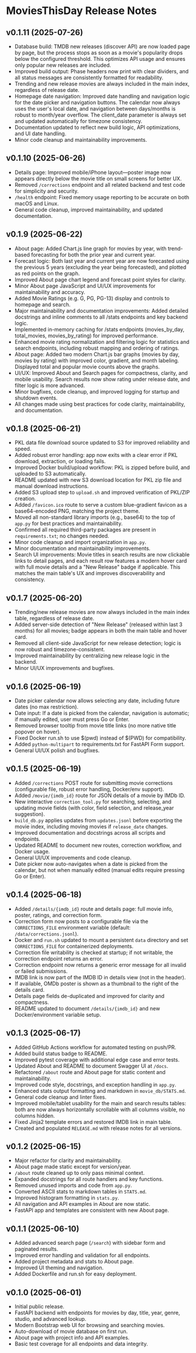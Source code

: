 # MoviesThisDay Release Notes

## v0.1.11 (2025-07-26)
- Database build: TMDB new releases (discover API) are now loaded page by page, but the process stops as soon as a movie's popularity drops below the configured threshold. This optimizes API usage and ensures only popular new releases are included.
- Improved build output: Phase headers now print with clear dividers, and all status messages are consistently formatted for readability.
- Trending and new release movies are always included in the main index, regardless of release date.
- Homepage date navigation: Improved date handling and navigation logic for the date picker and navigation buttons. The calendar now always uses the user's local date, and navigation between days/months is robust to month/year overflow. The client_date parameter is always set and updated automatically for timezone consistency.
- Documentation updated to reflect new build logic, API optimizations, and UI date handling.
- Minor code cleanup and maintainability improvements.

## v0.1.10 (2025-06-26)
- Details page: Improved mobile/iPhone layout—poster image now appears directly below the movie title on small screens for better UX.
- Removed `/corrections` endpoint and all related backend and test code for simplicity and security.
- `/health` endpoint: Fixed memory usage reporting to be accurate on both macOS and Linux.
- General code cleanup, improved maintainability, and updated documentation.

## v0.1.9 (2025-06-22)
- About page: Added Chart.js line graph for movies by year, with trend-based forecasting for both the prior year and current year.
- Forecast logic: Both last year and current year are now forecasted using the previous 5 years (excluding the year being forecasted), and plotted as red points on the graph.
- Improved About page chart legend and forecast point styles for clarity.
- Minor About page JavaScript and UI/UX improvements for maintainability and accuracy.
- Added Movie Ratings (e.g. G, PG, PG-13) display and controls to homepage and search.
- Major maintainability and documentation improvements: Added detailed docstrings and inline comments to all /stats endpoints and key backend logic.
- Implemented in-memory caching for /stats endpoints (movies_by_day, total_movies, movies_by_rating) for improved performance.
- Enhanced movie rating normalization and filtering logic for statistics and search endpoints, including robust mapping and ordering of ratings.
- About page: Added two modern Chart.js bar graphs (movies by day, movies by rating) with improved color, gradient, and month labeling. Displayed total and popular movie counts above the graphs.
- UI/UX: Improved About and Search pages for compactness, clarity, and mobile usability. Search results now show rating under release date, and filter logic is more advanced.
- Minor bugfixes, code cleanup, and improved logging for startup and shutdown events.
- All changes made using best practices for code clarity, maintainability, and documentation.

## v0.1.8 (2025-06-21)
- PKL data file download source updated to S3 for improved reliability and speed.
- Added robust error handling: app now exits with a clear error if PKL download, extraction, or loading fails.
- Improved Docker build/upload workflow: PKL is zipped before build, and uploaded to S3 automatically.
- README updated with new S3 download location for PKL zip file and manual download instructions.
- Added S3 upload step to `upload.sh` and improved verification of PKL/ZIP creation.
- Added `/favicon.ico` route to serve a custom blue-gradient favicon as a base64-encoded PNG, matching the project theme.
- Moved all non-standard library imports (e.g., base64) to the top of `app.py` for best practices and maintainability.
- Confirmed all required third-party packages are present in `requirements.txt`; no changes needed.
- Minor code cleanup and import organization in `app.py`.
- Minor documentation and maintainability improvements.
- Search UI improvements: Movie titles in search results are now clickable links to detail pages, and each result row features a modern hover card with full movie details and a "New Release" badge if applicable. This matches the main table's UX and improves discoverability and consistency.

## v0.1.7 (2025-06-20)
- Trending/new release movies are now always included in the main index table, regardless of release date.
- Added server-side detection of "New Release" (released within last 3 months) for all movies; badge appears in both the main table and hover card.
- Removed all client-side JavaScript for new release detection; logic is now robust and timezone-consistent.
- Improved maintainability by centralizing new release logic in the backend.
- Minor UI/UX improvements and bugfixes.

## v0.1.6 (2025-06-19)
- Date picker calendar now allows selecting any date, including future dates (no max restriction).
- Date input: If a date is picked from the calendar, navigation is automatic; if manually edited, user must press Go or Enter.
- Removed browser tooltip from movie title links (no more native title popover on hover).
- Fixed Docker run.sh to use $(pwd) instead of $(PWD) for compatibility.
- Added `python-multipart` to requirements.txt for FastAPI Form support.
- General UI/UX polish and bugfixes.

## v0.1.5 (2025-06-19)
- Added `/corrections` POST route for submitting movie corrections (configurable file, robust error handling, Docker/env support).
- Added `/movie/{imdb_id}` route for JSON details of a movie by IMDb ID.
- New interactive `correction_tool.py` for searching, selecting, and updating movie fields (with color, field selection, and release_year suggestion).
- `build_db.py` applies updates from `updates.jsonl` before exporting the movie index, including moving movies if `release_date` changes.
- Improved documentation and docstrings across all scripts and endpoints.
- Updated README to document new routes, correction workflow, and Docker usage.
- General UI/UX improvements and code cleanup.
- Date picker now auto-navigates when a date is picked from the calendar, but not when manually edited (manual edits require pressing Go or Enter).

## v0.1.4 (2025-06-18)
- Added `/details/{imdb_id}` route and details page: full movie info, poster, ratings, and correction form.
- Correction form now posts to a configurable file via the `CORRECTIONS_FILE` environment variable (default: `/data/corrections.jsonl`).
- Docker and `run.sh` updated to mount a persistent `data` directory and set `CORRECTIONS_FILE` for containerized deployments.
- Correction file writability is checked at startup; if not writable, the correction endpoint returns an error.
- Correction endpoint now returns a generic error message for all invalid or failed submissions.
- IMDB link is now part of the IMDB ID in details view (not in the header).
- If available, OMDb poster is shown as a thumbnail to the right of the details card.
- Details page fields de-duplicated and improved for clarity and compactness.
- README updated to document `/details/{imdb_id}` and new Docker/environment variable setup.

## v0.1.3 (2025-06-17)
- Added GitHub Actions workflow for automated testing on push/PR.
- Added build status badge to README.
- Improved pytest coverage with additional edge case and error tests.
- Updated About and README to document Swagger UI at `/docs`.
- Refactored `/about` route and About page for static content and maintainability.
- Improved code style, docstrings, and exception handling in `app.py`.
- Enhanced stats output formatting and markdown in `movie_db/STATS.md`.
- General code cleanup and linter fixes.
- Improved mobile/tablet usability for the main and search results tables: both are now always horizontally scrollable with all columns visible, no columns hidden.
- Fixed Jinja2 template errors and restored IMDB link in main table.
- Created and populated `RELEASE.md` with release notes for all versions.

## v0.1.2 (2025-06-15)
- Major refactor for clarity and maintainability.
- About page made static except for version/year.
- `/about` route cleaned up to only pass minimal context.
- Expanded docstrings for all route handlers and key functions.
- Removed unused imports and code from `app.py`.
- Converted ASCII stats to markdown tables in `STATS.md`.
- Improved histogram formatting in `stats.py`.
- All navigation and API examples in About are now static.
- FastAPI app and templates are consistent with new About page.

## v0.1.1 (2025-06-10)
- Added advanced search page (`/search`) with sidebar form and paginated results.
- Improved error handling and validation for all endpoints.
- Added project metadata and stats to About page.
- Improved UI theming and navigation.
- Added Dockerfile and run.sh for easy deployment.

## v0.1.0 (2025-06-01)
- Initial public release.
- FastAPI backend with endpoints for movies by day, title, year, genre, studio, and advanced lookup.
- Modern Bootstrap web UI for browsing and searching movies.
- Auto-download of movie database on first run.
- About page with project info and API examples.
- Basic test coverage for all endpoints and data integrity.
